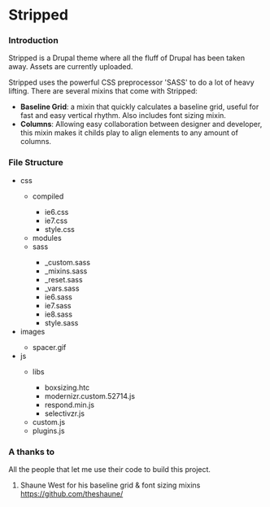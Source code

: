 Stripped
========
<h3>Introduction</h3>
<p>Stripped is a Drupal theme where all the fluff of Drupal has been taken away. Assets are currently uploaded.</p>
<p>Stripped uses the powerful CSS preprocessor 'SASS' to do a lot of heavy lifting. There are several mixins that come with Stripped:</p>
<ul>
<li><strong>Baseline Grid</strong>: a mixin that quickly calculates a baseline grid, useful for fast and easy vertical rhythm. Also includes font sizing mixin.</li>
<li><strong>Columns</strong>: Allowing easy collaboration between designer and developer, this mixin makes it childs play to align elements to any amount of columns.</li>
</ul>

<h3>File Structure</h3>

<ul>
  <li>css</li>
  <ul>
    <li>compiled</li>
    <ul>
      <li>ie6.css</li>
      <li>ie7.css</li>
      <li>style.css</li>
    </ul>
    <li>modules</li>
    <li>sass</li>
    <ul>
      <li>_custom.sass</li>
      <li>_mixins.sass</li>
      <li>_reset.sass</li>
      <li>_vars.sass</li>
      <li>ie6.sass</li>
      <li>ie7.sass</li>
      <li>ie8.sass</li>
      <li>style.sass</li>
    </ul>
  </ul>
  <li>images</li>
  <ul>
    <li>spacer.gif</li>
  </ul>
  <li>js</li>
  <ul>
    <li>libs</li>
    <ul>
      <li>boxsizing.htc</li>
      <li>modernizr.custom.52714.js</li>
      <li>respond.min.js</li>
      <li>selectivzr.js</li>
    </ul>
    <li>custom.js</li>
    <li>plugins.js</li>
  </ul>
</ul>

<h3>A thanks to</h3>
All the people that let me use their code to build this project.

1. Shaune West for his baseline grid & font sizing mixins <a href="https://github.com/theshaune/" title="theshaune">https://github.com/theshaune/</a>
    
